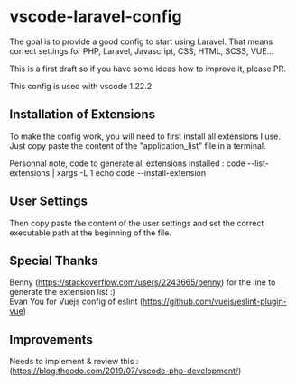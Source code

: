 # vscode-laravel-config
The goal is to provide a good config to start using Laravel.
That means correct settings for PHP, Laravel, Javascript, CSS, HTML, SCSS, VUE...

This is a first draft so if you have some ideas how to improve it, please PR.

This config is used with vscode 1.22.2


## Installation of Extensions
To make the config work, you will need to first install all extensions I use.
Just copy paste the content of the "application_list" file in a terminal.

Personnal note, code to generate all extensions installed : code --list-extensions | xargs -L 1 echo code --install-extension


## User Settings
Then copy paste the content of the user settings and set the correct executable path at the beginning of the file.


## Special Thanks
Benny (https://stackoverflow.com/users/2243665/benny) for the line to generate the extension list :)</br>
Evan You for Vuejs config of eslint (https://github.com/vuejs/eslint-plugin-vue)

## Improvements
Needs to implement & review this : (https://blog.theodo.com/2019/07/vscode-php-development/)
